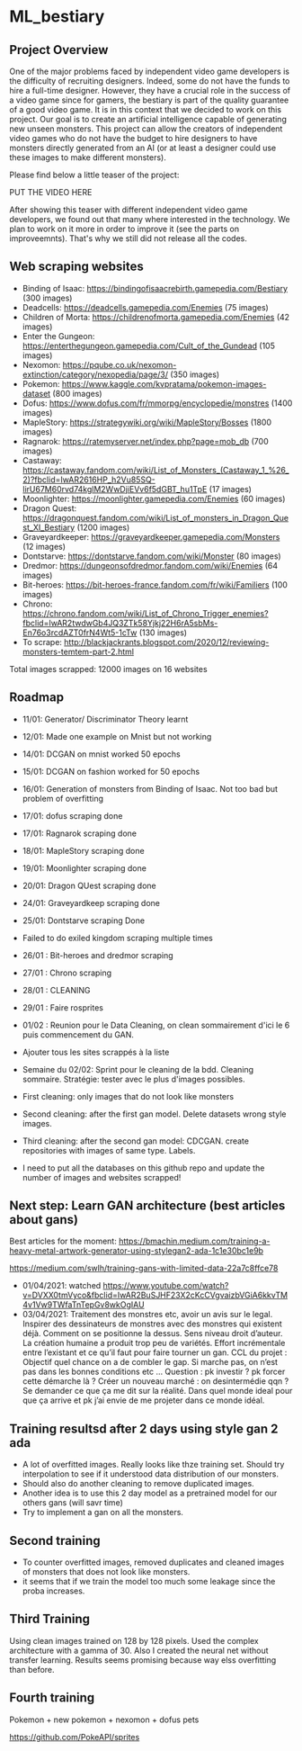 # ML_bestiary

## Project Overview

One of the major problems faced by independent video game developers is the difficulty of recruiting designers. Indeed, some do not have the funds to hire a full-time designer.
However, they have a crucial role in the success of a video game since for gamers, the bestiary is part of the quality guarantee of a good video game. It is in this context that
we decided to work on this project. Our goal is to create an artificial intelligence capable of generating new unseen monsters. This project can allow the creators of independent video games who do not have the budget to hire designers to have monsters directly generated from an AI (or at least a designer could use these images to make different monsters).

Please find below a little teaser of the project:

PUT THE VIDEO HERE


After showing this teaser with different independent video game developers, we found out that many where interested in the technology. We plan to work on it more in order to improve it (see the parts on improveemnts). That's why we still did not release all the codes.



## Web scraping websites

* Binding of Isaac: https://bindingofisaacrebirth.gamepedia.com/Bestiary (300 images)
* Deadcells: https://deadcells.gamepedia.com/Enemies (75 images)
* Children of Morta: https://childrenofmorta.gamepedia.com/Enemies (42 images)
* Enter the Gungeon: https://enterthegungeon.gamepedia.com/Cult_of_the_Gundead (105 images)
* Nexomon: https://pqube.co.uk/nexomon-extinction/category/nexopedia/page/3/ (350 images)
* Pokemon: https://www.kaggle.com/kvpratama/pokemon-images-dataset  (800 images)
* Dofus: https://www.dofus.com/fr/mmorpg/encyclopedie/monstres (1400 images)
* MapleStory: https://strategywiki.org/wiki/MapleStory/Bosses (1800 images)
* Ragnarok: https://ratemyserver.net/index.php?page=mob_db (700 images)
* Castaway: https://castaway.fandom.com/wiki/List_of_Monsters_(Castaway_1_%26_2)?fbclid=IwAR2616HP_h2Vu85SQ-lirU67M60rvd74kglM2WwDjiEVv6f5dGBT_hu1TpE (17 images)
* Moonlighter: https://moonlighter.gamepedia.com/Enemies (60 images)
* Dragon Quest: https://dragonquest.fandom.com/wiki/List_of_monsters_in_Dragon_Quest_XI_Bestiary (1200 images)
* Graveyardkeeper: https://graveyardkeeper.gamepedia.com/Monsters (12 images)
* Dontstarve: https://dontstarve.fandom.com/wiki/Monster (80 images)
* Dredmor: https://dungeonsofdredmor.fandom.com/wiki/Enemies (64 images)
* Bit-heroes: https://bit-heroes-france.fandom.com/fr/wiki/Familiers (100 images)
* Chrono: https://chrono.fandom.com/wiki/List_of_Chrono_Trigger_enemies?fbclid=IwAR2twdwGb4JQ3ZTk58Yjkj22H6rA5sbMs-En76o3rcdAZT0frN4Wt5-1cTw (130 images)
* To scrape: http://blackjackrants.blogspot.com/2020/12/reviewing-monsters-temtem-part-2.html

Total images scrapped: 12000 images on 16 websites

## Roadmap

* 11/01: Generator/ Discriminator Theory learnt
* 12/01: Made one example on Mnist but not working
* 14/01: DCGAN on mnist worked 50 epochs
* 15/01: DCGAN on fashion worked for 50 epochs
* 16/01: Generation of monsters from Binding of Isaac. Not too bad but problem of overfitting
* 17/01: dofus scraping done
* 17/01: Ragnarok scraping done
* 18/01: MapleStory scraping done
* 19/01: Moonlighter scraping done
* 20/01: Dragon QUest scraping done
* 24/01: Graveyardkeep scraping done
* 25/01: Dontstarve scraping Done
* Failed to do exiled kingdom scraping multiple times
* 26/01 : Bit-heroes and dredmor scraping
* 27/01 : Chrono scraping
* 28/01 : CLEANING



* 29/01 : Faire rosprites
* 01/02 : Reunion pour le Data Cleaning, on clean sommairement d'ici le 6 puis commencement du GAN.
* Ajouter tous les sites scrappés à la liste

* Semaine du 02/02: Sprint pour le cleaning de la bdd. Cleaning sommaire. Stratégie: tester avec le plus d'images possibles.
* First cleaning: only images that do not look like monsters
* Second cleaning: after the first gan model. Delete datasets wrong style images.
* Third cleaning: after the second gan model: CDCGAN. create repositories with images of same type. Labels.

* I need to put all the databases on this github repo and update the number of images and websites scrapped!

## Next step: Learn GAN architecture (best articles about gans)

Best articles for the moment: 
https://bmachin.medium.com/training-a-heavy-metal-artwork-generator-using-stylegan2-ada-1c1e30bc1e9b

https://medium.com/swlh/training-gans-with-limited-data-22a7c8ffce78

* 01/04/2021: watched https://www.youtube.com/watch?v=DVXX0tmVyco&fbclid=IwAR2BuSJHF23X2cKcCVgvaizbVGiA6kkvTM4v1Vw9TWfaTnTepGv8wkOgIAU
* 03/04/2021: Traitement des monstres etc, avoir un avis sur le legal. 
Inspirer des dessinateurs de monstres avec des monstres qui existent déjà. Comment on se positionne la dessus. Sens niveau droit d’auteur. 
La création humaine a produit trop peu de variétés. Effort incrémentale entre l’existant et ce qu’il faut pour faire tourner un gan.
CCL du projet : Objectif quel chance on a de combler le gap. Si marche pas, on n’est pas dans les bonnes conditions etc …
Question : pk investir ? pk forcer cette démarche là ? Créer un  nouveau marché : on desintermédie qqn ?
Se demander ce que ça me dit sur la réalité. Dans quel monde ideal pour que ça arrive et pk j’ai envie de me projeter dans ce monde idéal.


## Training resultsd after 2 days using style gan 2 ada

* A lot of overfitted images. Really looks like thze training set. Should try interpolation to see if it understood data distribution of our monsters.
* Should also do another cleaning to remove duplicated images.
* Another idea is to use this 2 day model as a pretrained model for our others gans (will savr time)
* Try to implement a gan on all the monsters.

## Second training

* To counter overfitted images, removed duplicates and cleaned images of monsters that does not look like monsters.
* it seems that if we train the model too much some leakage since the proba increases.

## Third Training

Using clean images trained on 128 by 128 pixels. Used the complex architecture with a gamma of 30. Also I created the neural net without transfer learning. Results seems promising because way elss overfitting than before.

## Fourth training

Pokemon + new pokemon + nexomon + dofus pets

https://github.com/PokeAPI/sprites
